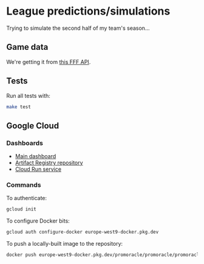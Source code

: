 # League predictions/simulations

Trying to simulate the second half of my team's season...

## Game data

We're getting it from [this FFF API](https://api-dofa.fff.fr/api).

## Tests

Run all tests with:
```sh
make test
```

##  Google Cloud

### Dashboards

- [Main dashboard](https://console.cloud.google.com/home/dashboard?project=promoracle)
- [Artifact Registry repository](https://console.cloud.google.com/artifacts/docker/promoracle/europe-west9/promoracle?project=promoracle)
- [Cloud Run service](https://console.cloud.google.com/run/detail/europe-west9/promoracle/metrics?project=promoracle)

### Commands

To authenticate:
```sh
gcloud init
```

To configure Docker bits:
```sh
gcloud auth configure-docker europe-west9-docker.pkg.dev
```

To push a locally-built image to the repository:
```sh
docker push europe-west9-docker.pkg.dev/promoracle/promoracle/promoracle:latest
```
